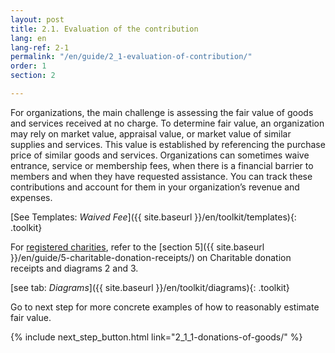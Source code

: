 ```yaml
---
layout: post
title: 2.1. Evaluation of the contribution
lang: en
lang-ref: 2-1
permalink: "/en/guide/2_1-evaluation-of-contribution/"
order: 1
section: 2

---
```

For organizations, the main challenge is assessing the fair value of goods and services received at no charge. To determine fair value, an organization may rely on market value, appraisal value, or market value of similar supplies and services. This value is established by referencing the purchase price of similar goods and services. Organizations can sometimes waive entrance, service or membership fees, when there is a financial barrier to members and when they have requested assistance. You can track these contributions and account for them in your organization’s revenue and expenses.

[See Templates: _Waived Fee_]({{ site.baseurl }}/en/toolkit/templates){: .toolkit}

For <a class="tip" href="{{site.baseurl}}/en/toolkit/glossary#registered-charities" target="_blank" title="Charitable organizations, public foundations, or private foundations that are created and resident in Canada. They must use their resources for charitable activities and have charitable purposes that fall into one or more of the following categories: the relief of poverty, the advancement of education, the advancement of religion, other purposes that benefit the community">registered charities</a>, refer to the [section 5]({{ site.baseurl }}/en/guide/5-charitable-donation-receipts/) on Charitable donation receipts and diagrams 2 and 3.

[see tab: _Diagrams_]({{ site.baseurl }}/en/toolkit/diagrams){: .toolkit}

Go to next step for more concrete examples of how to reasonably estimate fair value.

{% include next_step_button.html link="2_1_1-donations-of-goods/" %}